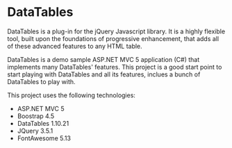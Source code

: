 # DataTables
DataTables is a plug-in for the jQuery Javascript library. It is a highly flexible tool, built upon the foundations of progressive enhancement, that adds all of these advanced features to any HTML table.

DataTables is a demo sample ASP.NET MVC 5 application (C#) that implements many DataTables' features. 
This project is a good start point to start playing with DataTables and all its features, inclues a bunch of DataTables to play with. 

This project uses the following technologies:
- ASP.NET MVC 5
- Boostrap 4.5
- DataTables 1.10.21
- JQuery 3.5.1
- FontAwesome 5.13
